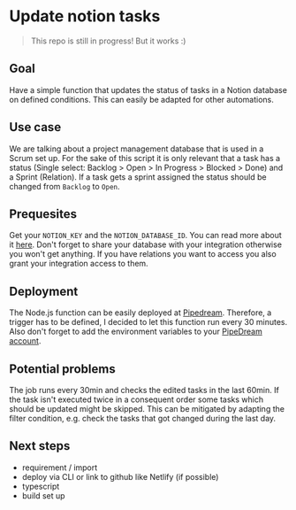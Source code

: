# Update notion tasks 

> This repo is still in progress! But it works :)

## Goal

Have a simple function that updates the status of tasks in a Notion database on defined conditions. This can easily be adapted for other automations.

## Use case

We are talking about a project management database that is used in a Scrum set up. For the sake of this script it is only relevant that a task has a status (Single select: Backlog > Open > In Progress > Blocked > Done) and a Sprint (Relation). If a task gets a sprint assigned the status should be changed from `Backlog` to `Open`. 

## Prequesites

Get your `NOTION_KEY` and the `NOTION_DATABASE_ID`. You can read more about it [here](). Don't forget to share your database with your integration otherwise you won't get anything. If you have relations you want to access you also grant your integration access to them.

## Deployment

The Node.js function can be easily deployed at [Pipedream](https://pipedream.com/   ). Therefore, a trigger has to be defined, I decided to let this function run every 30 minutes. Also don't forget to add the environment variables to your [PipeDream account](https://pipedream.com/docs/environment-variables/).

## Potential problems

The job runs every 30min and checks the edited tasks in the last 60min. If the task isn't executed twice in a consequent order some tasks which should be updated might be skipped. This can be mitigated by adapting the filter condition, e.g. check the tasks that got changed during the last day.

## Next steps

- requirement / import
- deploy via CLI or link to github like Netlify (if possible) 
- typescript
- build set up
